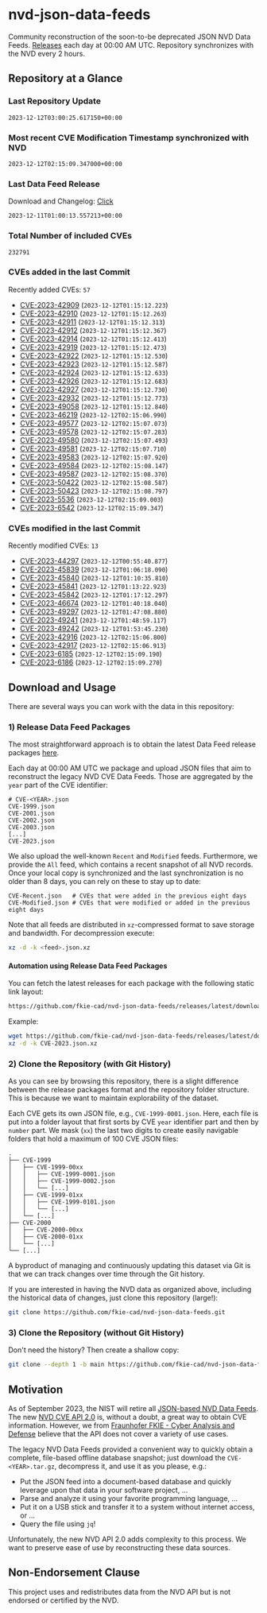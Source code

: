 # nvd-json-data-feeds

Community reconstruction of the soon-to-be deprecated JSON NVD Data Feeds. 
[Releases](https://github.com/fkie-cad/nvd-json-data-feeds/releases/latest) each day at 00:00 AM UTC.
Repository synchronizes with the NVD every 2 hours.

## Repository at a Glance

### Last Repository Update

```plain
2023-12-12T03:00:25.617150+00:00
```

### Most recent CVE Modification Timestamp synchronized with NVD

```plain
2023-12-12T02:15:09.347000+00:00
```

### Last Data Feed Release

Download and Changelog: [Click](https://github.com/fkie-cad/nvd-json-data-feeds/releases/latest)

```plain
2023-12-11T01:00:13.557213+00:00
```

### Total Number of included CVEs

```plain
232791
```

### CVEs added in the last Commit

Recently added CVEs: `57`

* [CVE-2023-42909](CVE-2023/CVE-2023-429xx/CVE-2023-42909.json) (`2023-12-12T01:15:12.223`)
* [CVE-2023-42910](CVE-2023/CVE-2023-429xx/CVE-2023-42910.json) (`2023-12-12T01:15:12.263`)
* [CVE-2023-42911](CVE-2023/CVE-2023-429xx/CVE-2023-42911.json) (`2023-12-12T01:15:12.313`)
* [CVE-2023-42912](CVE-2023/CVE-2023-429xx/CVE-2023-42912.json) (`2023-12-12T01:15:12.367`)
* [CVE-2023-42914](CVE-2023/CVE-2023-429xx/CVE-2023-42914.json) (`2023-12-12T01:15:12.413`)
* [CVE-2023-42919](CVE-2023/CVE-2023-429xx/CVE-2023-42919.json) (`2023-12-12T01:15:12.473`)
* [CVE-2023-42922](CVE-2023/CVE-2023-429xx/CVE-2023-42922.json) (`2023-12-12T01:15:12.530`)
* [CVE-2023-42923](CVE-2023/CVE-2023-429xx/CVE-2023-42923.json) (`2023-12-12T01:15:12.587`)
* [CVE-2023-42924](CVE-2023/CVE-2023-429xx/CVE-2023-42924.json) (`2023-12-12T01:15:12.633`)
* [CVE-2023-42926](CVE-2023/CVE-2023-429xx/CVE-2023-42926.json) (`2023-12-12T01:15:12.683`)
* [CVE-2023-42927](CVE-2023/CVE-2023-429xx/CVE-2023-42927.json) (`2023-12-12T01:15:12.730`)
* [CVE-2023-42932](CVE-2023/CVE-2023-429xx/CVE-2023-42932.json) (`2023-12-12T01:15:12.773`)
* [CVE-2023-49058](CVE-2023/CVE-2023-490xx/CVE-2023-49058.json) (`2023-12-12T01:15:12.840`)
* [CVE-2023-46219](CVE-2023/CVE-2023-462xx/CVE-2023-46219.json) (`2023-12-12T02:15:06.990`)
* [CVE-2023-49577](CVE-2023/CVE-2023-495xx/CVE-2023-49577.json) (`2023-12-12T02:15:07.073`)
* [CVE-2023-49578](CVE-2023/CVE-2023-495xx/CVE-2023-49578.json) (`2023-12-12T02:15:07.283`)
* [CVE-2023-49580](CVE-2023/CVE-2023-495xx/CVE-2023-49580.json) (`2023-12-12T02:15:07.493`)
* [CVE-2023-49581](CVE-2023/CVE-2023-495xx/CVE-2023-49581.json) (`2023-12-12T02:15:07.710`)
* [CVE-2023-49583](CVE-2023/CVE-2023-495xx/CVE-2023-49583.json) (`2023-12-12T02:15:07.920`)
* [CVE-2023-49584](CVE-2023/CVE-2023-495xx/CVE-2023-49584.json) (`2023-12-12T02:15:08.147`)
* [CVE-2023-49587](CVE-2023/CVE-2023-495xx/CVE-2023-49587.json) (`2023-12-12T02:15:08.370`)
* [CVE-2023-50422](CVE-2023/CVE-2023-504xx/CVE-2023-50422.json) (`2023-12-12T02:15:08.587`)
* [CVE-2023-50423](CVE-2023/CVE-2023-504xx/CVE-2023-50423.json) (`2023-12-12T02:15:08.797`)
* [CVE-2023-5536](CVE-2023/CVE-2023-55xx/CVE-2023-5536.json) (`2023-12-12T02:15:09.003`)
* [CVE-2023-6542](CVE-2023/CVE-2023-65xx/CVE-2023-6542.json) (`2023-12-12T02:15:09.347`)


### CVEs modified in the last Commit

Recently modified CVEs: `13`

* [CVE-2023-44297](CVE-2023/CVE-2023-442xx/CVE-2023-44297.json) (`2023-12-12T00:55:40.877`)
* [CVE-2023-45839](CVE-2023/CVE-2023-458xx/CVE-2023-45839.json) (`2023-12-12T01:06:18.090`)
* [CVE-2023-45840](CVE-2023/CVE-2023-458xx/CVE-2023-45840.json) (`2023-12-12T01:10:35.810`)
* [CVE-2023-45841](CVE-2023/CVE-2023-458xx/CVE-2023-45841.json) (`2023-12-12T01:13:22.923`)
* [CVE-2023-45842](CVE-2023/CVE-2023-458xx/CVE-2023-45842.json) (`2023-12-12T01:17:12.297`)
* [CVE-2023-46674](CVE-2023/CVE-2023-466xx/CVE-2023-46674.json) (`2023-12-12T01:40:18.040`)
* [CVE-2023-49297](CVE-2023/CVE-2023-492xx/CVE-2023-49297.json) (`2023-12-12T01:47:08.880`)
* [CVE-2023-49241](CVE-2023/CVE-2023-492xx/CVE-2023-49241.json) (`2023-12-12T01:48:59.117`)
* [CVE-2023-49242](CVE-2023/CVE-2023-492xx/CVE-2023-49242.json) (`2023-12-12T01:53:45.230`)
* [CVE-2023-42916](CVE-2023/CVE-2023-429xx/CVE-2023-42916.json) (`2023-12-12T02:15:06.800`)
* [CVE-2023-42917](CVE-2023/CVE-2023-429xx/CVE-2023-42917.json) (`2023-12-12T02:15:06.913`)
* [CVE-2023-6185](CVE-2023/CVE-2023-61xx/CVE-2023-6185.json) (`2023-12-12T02:15:09.190`)
* [CVE-2023-6186](CVE-2023/CVE-2023-61xx/CVE-2023-6186.json) (`2023-12-12T02:15:09.270`)


## Download and Usage

There are several ways you can work with the data in this repository:

### 1) Release Data Feed Packages

The most straightforward approach is to obtain the latest Data Feed release packages [here](https://github.com/fkie-cad/nvd-json-data-feeds/releases/latest).

Each day at 00:00 AM UTC we package and upload JSON files that aim to reconstruct the legacy NVD CVE Data Feeds.
Those are aggregated by the `year` part of the CVE identifier:

```
# CVE-<YEAR>.json
CVE-1999.json
CVE-2001.json
CVE-2002.json
CVE-2003.json
[...]
CVE-2023.json
```

We also upload the well-known `Recent` and `Modified` feeds.
Furthermore, we provide the `All` feed, which contains a recent snapshot of all NVD records.
Once your local copy is synchronized and the last synchronization is no older than 8 days, you can rely on these to stay up to date:

```plain
CVE-Recent.json   # CVEs that were added in the previous eight days
CVE-Modified.json # CVEs that were modified or added in the previous eight days
```

Note that all feeds are distributed in `xz`-compressed format to save storage and bandwidth.
For decompression execute:

```sh
xz -d -k <feed>.json.xz
```


#### Automation using Release Data Feed Packages

You can fetch the latest releases for each package with the following static link layout:

```sh
https://github.com/fkie-cad/nvd-json-data-feeds/releases/latest/download/CVE-<YEAR>.json.xz
```

Example:

```sh
wget https://github.com/fkie-cad/nvd-json-data-feeds/releases/latest/download/CVE-2023.json.xz
xz -d -k CVE-2023.json.xz
```

### 2) Clone the Repository (with Git History)

As you can see by browsing this repository, there is a slight difference between the release packages format and the repository folder structure.
This is because we want to maintain explorability of the dataset.

Each CVE gets its own JSON file, e.g., `CVE-1999-0001.json`.
Here, each file is put into a folder layout that first sorts by CVE `year` identifier part and then by `number` part.
We mask (`xx`) the last two digits to create easily navigable folders that hold a maximum of 100 CVE JSON files:

```plain
.
├── CVE-1999
│   ├── CVE-1999-00xx
│   │   ├── CVE-1999-0001.json
│   │   ├── CVE-1999-0002.json
│   │   └── [...]
│   ├── CVE-1999-01xx
│   │   ├── CVE-1999-0101.json
│   │   └── [...]
│   └── [...]
├── CVE-2000
│   ├── CVE-2000-00xx
│   ├── CVE-2000-01xx
│   └── [...]
└── [...]
```

A byproduct of managing and continuously updating this dataset via Git is that we can track changes over time through the Git history.

If you are interested in having the NVD data as organized above, including the historical data of changes, just clone this repository (large!):

```sh
git clone https://github.com/fkie-cad/nvd-json-data-feeds.git
```

### 3) Clone the Repository (without Git History)

Don't need the history? Then create a shallow copy:

```sh
git clone --depth 1 -b main https://github.com/fkie-cad/nvd-json-data-feeds.git
```

## Motivation

As of September 2023, the NIST will retire all [JSON-based NVD Data Feeds](https://nvd.nist.gov/vuln/data-feeds#divRetirementBanner-1).
The new [NVD CVE API 2.0](https://nvd.nist.gov/developers/vulnerabilities) is, without a doubt, a great way to obtain CVE information.
However, we from [Fraunhofer FKIE - Cyber Analysis and Defense](https://www.fkie.fraunhofer.de/en/departments/cad.html) believe that the API does not cover a variety of use cases.

The legacy NVD Data Feeds provided a convenient way to quickly obtain a complete, file-based offline database snapshot; just download the `CVE-<YEAR>.tar.gz`, decompress it, and use it as you please, e.g.:

* Put the JSON feed into a document-based database and quickly leverage upon that data in your software project, ...
* Parse and analyze it using your favorite programming language, ...
* Put it on a USB stick and transfer it to a system without internet access, or ...
* Query the file using `jq`!

Unfortunately, the new NVD API 2.0 adds complexity to this process.
We want to preserve ease of use by reconstructing these data sources.

## Non-Endorsement Clause

This project uses and redistributes data from the NVD API but is not endorsed or certified by the NVD.